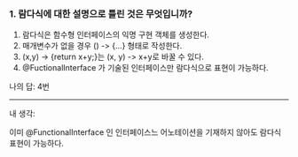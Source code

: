 ### 1. 람다식에 대한 설명으로 틀린 것은 무엇입니까?

1. 람다식은 함수형 인터페이스의 익명 구현 객체를 생성한다.
2. 매개변수가 없을 경우 () -> {...} 형태로 작성한다.
3. (x,y) -> {return x+y;}는 (x, y) -> x+y로 바꿀 수 있다.
4. @FuctionalInterface 가 기술된 인터페이스만 람다식으로 표현이 가능하다.

나의 답: 4번

---
내 생각:

이미 @FunctionalInterface 인 인터페이스느 어노테이션을 기재하지 않아도 람다식 표현이 가능하다. 
